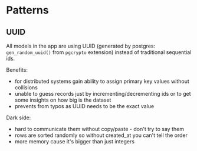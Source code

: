 # Patterns

## UUID

All models in the app are using UUID (generated by postgres: `gen_random_uuid()` from `pgcrypto` extension) instead of traditional sequential ids.

Benefits:
- for distributed systems gain ability to assign primary key values without collisions
- unable to guess records just by incrementing/decrementing ids or to get some insights on how big is the dataset
- prevents from typos as UUID needs to be the exact value 

Dark side:
- hard to communicate them without copy/paste - don't try to say them
- rows are sorted randomly so without created_at you can't tell the order
- more memory cause it's bigger than just integers
